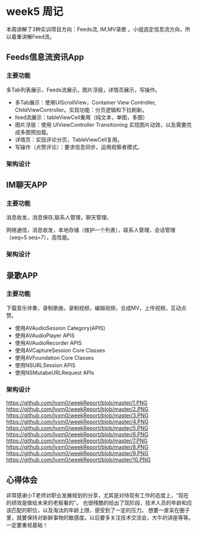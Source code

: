 # week5 周记
本周讲解了3种实训项目方向：Feeds流, IM,MV录歌 。小组选定信息流方向，所以着重讲解Feed流。

## Feeds信息流资讯App

### 主要功能

多Tab列表展示，Feeds流展示，图片浮层，详情页展示，写操作。

* 多Tab展示：使用UIScrollView，Container View Controller, ChildViewController。实现功能：分页逻辑和下拉刷新。
* feed流展示：tableViewCell重用（纯文本，单图，多图）
* 图片浮层：使用 UIViewController Transitioning 实现图片动效，以及需要完成多图预加载。
* 详情页：实现评论分页，TableViewCell复用。
* 写操作（点赞评论）：要求信息同步，运用观察者模式。

### 架构设计


## IM聊天APP

### 主要功能

消息收发，消息保存,联系人管理，聊天管理。

网络通信，消息收发，本地存储（维护一个列表），联系人管理，会话管理（seq=5 seq=7），高性能。

### 架构设计

## 录歌APP

### 主要功能

下载音乐伴奏，录制歌曲，录制视频，编辑视频，合成MV，上传视频，互动点赞。

* 使用AVAudioSession Category(APIS)
* 使用AVAudioPlayer APIS
* 使用AVAudioRecorder APIS
* 使用AVCaptureSession Core Classes
* 使用AVFoundation Core Classes
* 使用NSURLSession APIS
* 使用NSMutabeURLRequest APIs

### 架构设计

https://github.com/lvxm0/weekReport/blob/master/1.PNG
https://github.com/lvxm0/weekReport/blob/master/2.PNG
https://github.com/lvxm0/weekReport/blob/master/3.PNG
https://github.com/lvxm0/weekReport/blob/master/4.PNG
https://github.com/lvxm0/weekReport/blob/master/5.PNG
https://github.com/lvxm0/weekReport/blob/master/6.PNG
https://github.com/lvxm0/weekReport/blob/master/7.PNG
https://github.com/lvxm0/weekReport/blob/master/8.PNG
https://github.com/lvxm0/weekReport/blob/master/9.PNG
https://github.com/lvxm0/weekReport/blob/master/10.PNG
## 心得体会

非常感谢小T老师对职业发展规划的分享，尤其是对待现有工作的态度上，“现在的绩效是做给未来的老板看的”。
也很残酷的给出了现阶段，技术人员的年龄和应该匹配的职位，以及淘汰的年龄上限，感受到了一定的压力。
想要一直呆在圈子里，就要保持对新鲜事物的敏感度。以后要多关注技术交流会，大牛的讲座等等。一定要重视基础！





